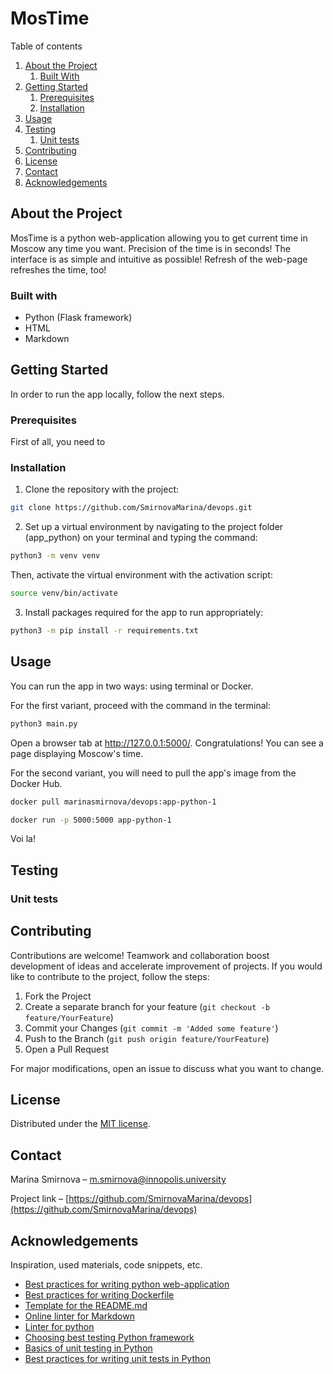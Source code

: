 # MosTime

Table of contents

1. [About the Project](#about)
    1. [Built With](#built-with)
2. [Getting Started](#getting-started)
    1. [Prerequisites](#prerequisites)
    2. [Installation](#installation)
3. [Usage](#usage)
4. [Testing](#testing)
    1. [Unit tests](#unit-tests)
5. [Contributing](#contributing)
5. [License](#license)
7. [Contact](#contact)
8. [Acknowledgements](#acknowledgements)

## About the Project <a name="about"></a>

MosTime is a python web-application allowing you to get current time in Moscow any time you want. Precision of the time is in seconds! The interface is as simple and intuitive as possible! Refresh of the web-page refreshes the time, too!

### Built with <a name="built-with"></a>

- Python (Flask framework)
- HTML
- Markdown

## Getting Started <a name="getting-started"></a>

In order to run the app locally, follow the next steps.

### Prerequisites <a name="prerequisites"></a>

First of all, you need to

### Installation <a name="installation"></a>

1. Clone the repository with the project:

```bash
git clone https://github.com/SmirnovaMarina/devops.git
```

2. Set up a virtual environment by navigating to the project folder (app_python) on your terminal and typing the command:

```bash
python3 -m venv venv
```

Then, activate the virtual environment with the activation script:

```bash
source venv/bin/activate
```

3. Install packages required for the app to run appropriately:

```bash
python3 -m pip install -r requirements.txt
```

## Usage <a name="usage"></a>

You can run the app in two ways: using terminal or Docker.

For the first variant, proceed with the command in the terminal:

```bash
python3 main.py
```

Open a browser tab at http://127.0.0.1:5000/. Congratulations! You can see a page displaying Moscow's time.

For the second variant, you will need to pull the app's image from the Docker Hub. 

```bash
docker pull marinasmirnova/devops:app-python-1
```

```bash
docker run -p 5000:5000 app-python-1
```

Voi la!

## Testing <a name="testing"></a>

### Unit tests <a name="unit-tests"></a>

## Contributing <a name="contributing"></a>

Contributions are welcome! Teamwork and collaboration boost development of ideas and accelerate improvement of projects. If you would like to contribute to the project, follow the steps:

1. Fork the Project
2. Create a separate branch for your feature (```git checkout -b feature/YourFeature```)
3. Commit your Changes (```git commit -m 'Added some feature'```)
4. Push to the Branch (```git push origin feature/YourFeature```)
5. Open a Pull Request

For major modifications, open an issue to discuss what you want to change.

## License <a name="license"></a>

Distributed under the [MIT license](https://choosealicense.com/licenses/mit/).

## Contact <a name="contact"></a>

Marina Smirnova – m.smirnova@innopolis.university

Project link – [https://github.com/SmirnovaMarina/devops](https://github.com/SmirnovaMarina/devops)

## Acknowledgements <a name="acknowledgements"></a>

Inspiration, used materials, code snippets, etc.

- [Best practices for writing python web-application](https://data-flair.training/blogs/python-best-practices/)
- [Best practices for writing Dockerfile](https://docs.docker.com/develop/develop-images/dockerfile_best-practices/)
- [Template for the README.md](https://github.com/othneildrew/Best-README-Template/blob/master/BLANK_README.md)
- [Online linter for Markdown](https://dlaa.me/markdownlint/)
- [Linter for python](https://flake8.pycqa.org/en/latest/)
- [Choosing best testing Python framework](https://www.pythonpool.com/python-unittest-vs-pytest/)
- [Basics of unit testing in Python](https://medium.com/swlh/unit-testing-in-python-code-confidently-and-break-stuff-on-purpose-d246e7167e79)
- [Best practices for writing unit tests in Python]()